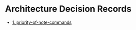 # Architecture Decision Records

* [1. priority-of-note-commands](0001-priority-of-note-commands.md)
